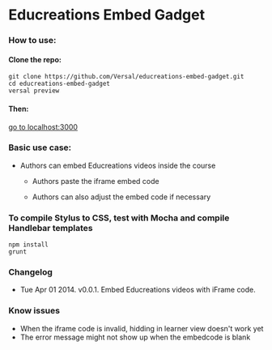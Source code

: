 Educreations Embed Gadget
=========================

### How to use:

#### Clone the repo:

    git clone https://github.com/Versal/educreations-embed-gadget.git
    cd educreations-embed-gadget
    versal preview

#### Then:

[go to localhost:3000](http://localhost:3000/)

### Basic use case:

-   Authors can embed Educreations videos inside the course

    -   Authors paste the iframe embed code

    -   Authors can also adjust the embed code if necessary

### To compile Stylus to CSS, test with Mocha and compile Handlebar templates

    npm install
    grunt

### Changelog

-   Tue Apr 01 2014. v0.0.1. Embed Educreations videos with iFrame code.

### Know issues

-   When the iframe code is invalid, hidding in learner view doesn't work yet
-   The error message might not show up when the embedcode is blank 
